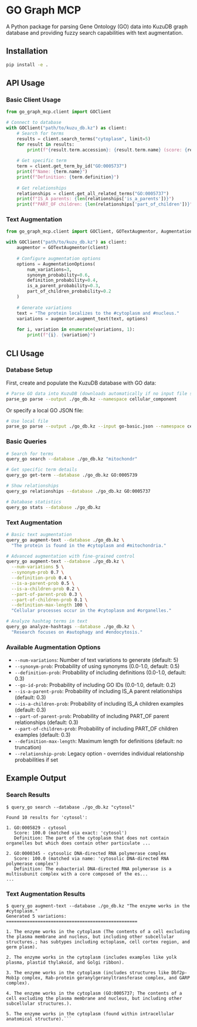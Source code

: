 # GO Graph MCP

A Python package for parsing Gene Ontology (GO) data into KuzuDB graph database and providing fuzzy search capabilities with text augmentation.

## Installation

```bash
pip install -e .
```

## API Usage

### Basic Client Usage

```python
from go_graph_mcp.client import GOClient

# Connect to database
with GOClient("path/to/kuzu_db.kz") as client:
    # Search for terms
    results = client.search_terms("cytoplasm", limit=5)
    for result in results:
        print(f"{result.term.accession}: {result.term.name} (score: {result.score})")
    
    # Get specific term
    term = client.get_term_by_id("GO:0005737")
    print(f"Name: {term.name}")
    print(f"Definition: {term.definition}")
    
    # Get relationships
    relationships = client.get_all_related_terms("GO:0005737")
    print(f"IS_A parents: {len(relationships['is_a_parents'])}")
    print(f"PART_OF children: {len(relationships['part_of_children'])}")
```

### Text Augmentation

```python
from go_graph_mcp.client import GOClient, GOTextAugmentor, AugmentationOptions

with GOClient("path/to/kuzu_db.kz") as client:
    augmentor = GOTextAugmentor(client)
    
    # Configure augmentation options
    options = AugmentationOptions(
        num_variations=3,
        synonym_probability=0.6,
        definition_probability=0.4,
        is_a_parent_probability=0.3,
        part_of_children_probability=0.2
    )
    
    # Generate variations
    text = "The protein localizes to the #cytoplasm and #nucleus."
    variations = augmentor.augment_text(text, options)
    
    for i, variation in enumerate(variations, 1):
        print(f"{i}. {variation}")
```

## CLI Usage

### Database Setup

First, create and populate the KuzuDB database with GO data:

```bash
# Parse GO data into KuzuDB (downloads automatically if no input file specified)
parse_go parse --output ./go_db.kz --namespace cellular_component
```

Or specify a local GO JSON file:

```bash
# Use local file
parse_go parse --output ./go_db.kz --input go-basic.json --namespace cellular_component
```

### Basic Queries

```bash
# Search for terms
query_go search --database ./go_db.kz "mitochondr"

# Get specific term details  
query_go get-term --database ./go_db.kz GO:0005739

# Show relationships
query_go relationships --database ./go_db.kz GO:0005737

# Database statistics
query_go stats --database ./go_db.kz
```

### Text Augmentation

```bash
# Basic text augmentation
query_go augment-text --database ./go_db.kz \
  "The protein is found in the #cytoplasm and #mitochondria."

# Advanced augmentation with fine-grained control
query_go augment-text --database ./go_db.kz \
  --num-variations 5 \
  --synonym-prob 0.7 \
  --definition-prob 0.4 \
  --is-a-parent-prob 0.5 \
  --is-a-children-prob 0.2 \
  --part-of-parent-prob 0.3 \
  --part-of-children-prob 0.1 \
  --definition-max-length 100 \
  "Cellular processes occur in the #cytoplasm and #organelles."

# Analyze hashtag terms in text
query_go analyze-hashtags --database ./go_db.kz \
  "Research focuses on #autophagy and #endocytosis."
```

### Available Augmentation Options

- `--num-variations`: Number of text variations to generate (default: 5)
- `--synonym-prob`: Probability of using synonyms (0.0-1.0, default: 0.5)
- `--definition-prob`: Probability of including definitions (0.0-1.0, default: 0.3)  
- `--go-id-prob`: Probability of including GO IDs (0.0-1.0, default: 0.2)
- `--is-a-parent-prob`: Probability of including IS_A parent relationships (default: 0.3)
- `--is-a-children-prob`: Probability of including IS_A children examples (default: 0.3)
- `--part-of-parent-prob`: Probability of including PART_OF parent relationships (default: 0.3)
- `--part-of-children-prob`: Probability of including PART_OF children examples (default: 0.3)
- `--definition-max-length`: Maximum length for definitions (default: no truncation)
- `--relationship-prob`: Legacy option - overrides individual relationship probabilities if set

## Example Output

### Search Results
```
$ query_go search --database ./go_db.kz "cytosol"

Found 10 results for 'cytosol':

1. GO:0005829 - cytosol
   Score: 100.0 (matched via exact: 'cytosol')
   Definition: The part of the cytoplasm that does not contain organelles but which does contain other particulate ...

2. GO:0000345 - cytosolic DNA-directed RNA polymerase complex
   Score: 100.0 (matched via name: 'cytosolic DNA-directed RNA polymerase complex')
   Definition: The eubacterial DNA-directed RNA polymerase is a multisubunit complex with a core composed of the es...
...
```

### Text Augmentation Results
```
$ query_go augment-text --database ./go_db.kz "The enzyme works in the #cytoplasm."
Generated 5 variations:
==================================================

1. The enzyme works in the cytoplasm (The contents of a cell excluding the plasma membrane and nucleus, but including other subcellular structures.; has subtypes including ectoplasm, cell cortex region, and germ plasm).

2. The enzyme works in the cytoplasm (includes examples like yolk plasma, plastid thylakoid, and Golgi ribbon).

3. The enzyme works in the cytoplasm (includes structures like Dbf2p-Mob1p complex, Rab-protein geranylgeranyltransferase complex, and GARP complex).

4. The enzyme works in the cytoplasm (GO:0005737; The contents of a cell excluding the plasma membrane and nucleus, but including other subcellular structures.).

5. The enzyme works in the cytoplasm (found within intracellular anatomical structure).```